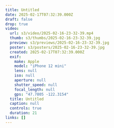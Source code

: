 ```yaml
---
title: Untitled
date: 2025-02-17T07:32:39.000Z
draft: false
drop: true
video:
  url: s3/video/2025-02-16-23-32-39.mp4
  thumb: s3/thumbs/2025-02-16-23-32-39.jpg
  preview: s3/previews/2025-02-16-23-32-39.jpg
  poster: s3/posters/2025-02-16-23-32-39.jpg
  created: 2025-02-17T07:32:39.000Z
  exif:
    make: Apple
    model: "iPhone 12 mini"
    lens: null
    iso: null
    aperture: null
    shutter_speed: null
    focal_length: null
    gps: "47.7805 -122.3154"
  title: Untitled
  caption: null
  controls: true
  duration: 21
links: []
---
```

